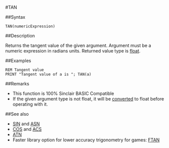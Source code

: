 #TAN


##Syntax

```
TAN(numericExpression)
```
 

##Description

Returns the tangent value of the given argument.
Argument must be a numeric expression in radians units. Returned value type is [float](types#float.md).

##Examples

```
REM Tangent value
PRINT "Tangent value of a is "; TAN(a)
```
 

##Remarks

* This function is 100% Sinclair BASIC Compatible
* If the given argument type is not float, it will be [converted](cast.md) to float before operating with it.

##See also

* [SIN](sin.md) and [ASN](asn.md)
* [COS](cos.md) and [ACS](acs.md)
* [ATN](atn.md)
* Faster library option for lower accuracy trigonometry for games: [FTAN](library/fsin.bas.md)
